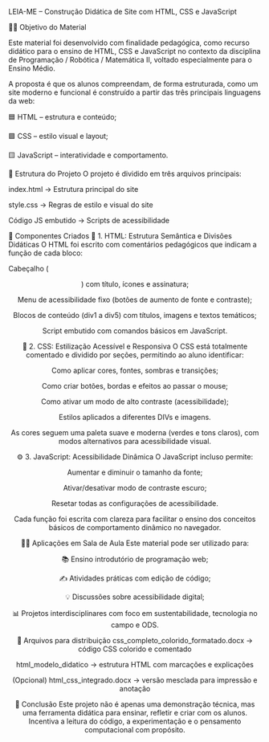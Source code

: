 LEIA-ME – Construção Didática de Site com HTML, CSS e JavaScript

👨‍🏫 Objetivo do Material

Este material foi desenvolvido com finalidade pedagógica, como recurso didático para o ensino de HTML, CSS e JavaScript no contexto da disciplina de Programação / Robótica / Matemática II, voltado especialmente para o Ensino Médio.

A proposta é que os alunos compreendam, de forma estruturada, como um site moderno e funcional é construído a partir das três principais linguagens da web:

🟦 HTML – estrutura e conteúdo;

🟪 CSS – estilo visual e layout;

🟨 JavaScript – interatividade e comportamento.

🧱 Estrutura do Projeto
O projeto é dividido em três arquivos principais:

index.html → Estrutura principal do site

style.css → Regras de estilo e visual do site

Código JS embutido → Scripts de acessibilidade

🧩 Componentes Criados
📌 1. HTML: Estrutura Semântica e Divisões Didáticas
O HTML foi escrito com comentários pedagógicos que indicam a função de cada bloco:

Cabeçalho (<header>) com título, ícones e assinatura;

Menu de acessibilidade fixo (botões de aumento de fonte e contraste);

Blocos de conteúdo (div1 a div5) com títulos, imagens e textos temáticos;

Script embutido com comandos básicos em JavaScript.

🎨 2. CSS: Estilização Acessível e Responsiva
O CSS está totalmente comentado e dividido por seções, permitindo ao aluno identificar:

Como aplicar cores, fontes, sombras e transições;

Como criar botões, bordas e efeitos ao passar o mouse;

Como ativar um modo de alto contraste (acessibilidade);

Estilos aplicados a diferentes DIVs e imagens.

As cores seguem uma paleta suave e moderna (verdes e tons claros), com modos alternativos para acessibilidade visual.

⚙️ 3. JavaScript: Acessibilidade Dinâmica
O JavaScript incluso permite:

Aumentar e diminuir o tamanho da fonte;

Ativar/desativar modo de contraste escuro;

Resetar todas as configurações de acessibilidade.

Cada função foi escrita com clareza para facilitar o ensino dos conceitos básicos de comportamento dinâmico no navegador.

🧑‍💻 Aplicações em Sala de Aula
Este material pode ser utilizado para:

📚 Ensino introdutório de programação web;

✍️ Atividades práticas com edição de código;

💡 Discussões sobre acessibilidade digital;

📊 Projetos interdisciplinares com foco em sustentabilidade, tecnologia no campo e ODS.

📂 Arquivos para distribuição
css_completo_colorido_formatado.docx → código CSS colorido e comentado

html_modelo_didatico → estrutura HTML com marcações e explicações

(Opcional) html_css_integrado.docx → versão mesclada para impressão e anotação

🏁 Conclusão
Este projeto não é apenas uma demonstração técnica, mas uma ferramenta didática para ensinar, refletir e criar com os alunos. Incentiva a leitura do código, a experimentação e o pensamento computacional com propósito.
